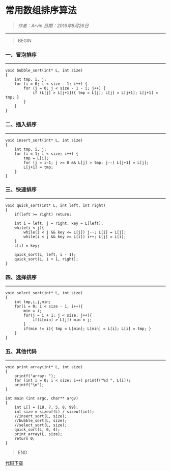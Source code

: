 
# 常用数组排序算法

> *作者：Arvin 日期：2016年8月26日*

---------------------------------

>BEGIN

### 一、冒泡排序
---------------------------------
    void bubble_sort(int* L, int size)
    {
        int tmp, i, j;
        for (i = 0; i < size - 1; i++) {
            for (j = 0; j < size - 1 - i; j++) {
                if (L[j] > L[j+1]){ tmp = L[j]; L[j] = L[j+1]; L[j+1] = tmp; }
            }
        }
    }
    
### 二、插入排序
---------------------------------
    void insert_sort(int* L, int size)
    {
	    int tmp, i, j;
	    for (i = 1; i < size; i++) {
		    tmp = L[i];
		    for (j = i-1; j >= 0 && L[j] > tmp; j--) L[j+1] = L[j];
		    L[j+1] = tmp;
	    }
    }

### 三、快速排序
---------------------------------
    void quick_sort(int* L, int left, int right)
    {
        if(left >= right) return;
        
        int i = left, j = right, key = L[left];
        while(i < j){
            while(i < j && key <= L[j]) j--; L[i] = L[j];
            while(i < j && key >= L[i]) i++; L[j] = L[i];
        }
        L[i] = key;
        
        quick_sort(L, left, i - 1);
        quick_sort(L, i + 1, right);
    }

### 四、选择排序
---------------------------------
    void select_sort(int* L, int size)
    {
        int tmp,i,j,min;
        for(i = 0; i < size - 1; i++){
            min = i;
            for(j = i + 1; j < size; j++){
                if(L[min] > L[j]) min = j;
            }
            if(min != i){ tmp = L[min]; L[min] = L[i]; L[i] = tmp; }
        }
    }

### 五、其他代码
---------------------------------
    void print_array(int* L, int size) 
    {
	    printf("array: ");
	    for (int i = 0; i < size; i++) printf("%d ", L[i]);
	    printf("\n");
    }

    int main (int argc, char** argv) 
    {
	    int L[] = {18, 7, 5, 8, 99};
	    int size = sizeof(L) / sizeof(int);
	    //insert_sort(L, size);
        //bubble_sort(L, size);
        //select_sort(L, size);
        quick_sort(L, 0, 4);
        print_array(L, size);
	    return 0;
    }

>END

[代码下载](documents/array_sort.zip)

